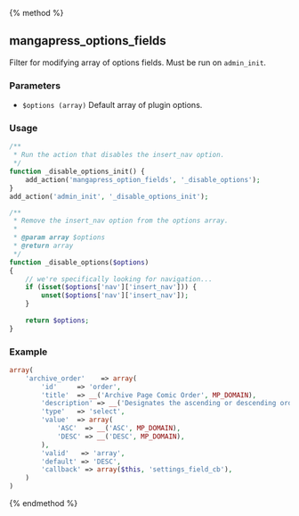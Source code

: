 {% method %}
## mangapress_options_fields
Filter for modifying array of options fields. Must be run on `admin_init`.

### Parameters
* `$options (array)` Default array of plugin options.

### Usage
```php
/**
 * Run the action that disables the insert_nav option.
 */
function _disable_options_init() {
    add_action('mangapress_option_fields', '_disable_options');
}
add_action('admin_init', '_disable_options_init');

/**
 * Remove the insert_nav option from the options array.
 *
 * @param array $options
 * @return array
 */
function _disable_options($options)
{
    // we're specifically looking for navigation...
    if (isset($options['nav']['insert_nav'])) {        
        unset($options['nav']['insert_nav']);
    }
    
    return $options;    
}

```
### Example
```php
array(
    'archive_order'    => array(
        'id'     => 'order',
        'title'  => __('Archive Page Comic Order', MP_DOMAIN),
        'description' => __('Designates the ascending or descending order of the orderby parameter', MP_DOMAIN),
        'type'   => 'select',
        'value'  => array(
            'ASC'  => __('ASC', MP_DOMAIN),
            'DESC' => __('DESC', MP_DOMAIN),
        ),
        'valid'   => 'array',
        'default' => 'DESC',
        'callback' => array($this, 'settings_field_cb'),
    )
)
```
{% endmethod %}


